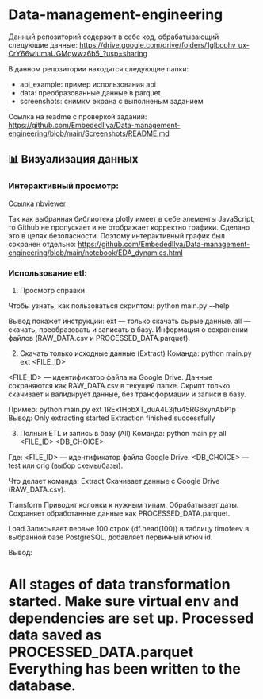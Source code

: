 # Data-management-engineering
Данный репозиторий содержит в себе код, обрабатывающий следующие данные:
https://drive.google.com/drive/folders/1glbcohv_ux-CrY66wIumaUGMqwwz6b5_?usp=sharing

В данном репозитории находятся следующие папки:
- api_example: пример использования api
- data: преобразованные данные в parquet
- screenshots: снимкм экрана с выполненым заданием

Ссылка на readme c проверкой заданий: https://github.com/EmbededIlya/Data-management-engineering/blob/main/Screenshots/README.md

## 📊 Визуализация данных

### Интерактивный просмотр:

[Cсылка nbviewer](https://nbviewer.org/github/EmbededIlya/Data-management-engineering/blob/main/notebook/EDA.ipynb)

Так как выбранная библиотека plotly имеет в себе элементы JavaScript, то Github не пропускает и не отображает корректно графики. Сделано это в целях безопасности.
Поэтому интерактивный график был сохранен отдельно:
https://github.com/EmbededIlya/Data-management-engineering/blob/main/notebook/EDA_dynamics.html

### Использование etl:

1) Просмотр справки

Чтобы узнать, как пользоваться скриптом:
python main.py --help

Вывод покажет инструкции:
ext — только скачать сырые данные.
all — скачать, преобразовать и записать в базу.
Информация о сохранении файлов (RAW_DATA.csv и PROCESSED_DATA.parquet).

2) Скачать только исходные данные (Extract)
Команда:
python main.py ext <FILE_ID>

<FILE_ID> — идентификатор файла на Google Drive.
Данные сохраняются как RAW_DATA.csv в текущей папке.
Скрипт только скачивает и валидирует данные, без трансформации и записи в базу.

Пример:
python main.py ext 1REx1HpbXT_duA4L3jfu45RG6xynAbP1p
Вывод:
Only extracting started
Extraction finished successfully

3) Полный ETL и запись в базу (All)
Команда:
python main.py all <FILE_ID> <DB_CHOICE>

Где:
<FILE_ID> — идентификатор файла Google Drive.
<DB_CHOICE> — test или orig (выбор схемы/базы).

Что делает команда:
Extract
Скачивает данные с Google Drive (RAW_DATA.csv).

Transform
Приводит колонки к нужным типам. Обрабатывает даты. Сохраняет обработанные данные как PROCESSED_DATA.parquet.

Load
Записывает первые 100 строк (df.head(100)) в таблицу timofeev в выбранной базе PostgreSQL, добавляет первичный ключ id.

Вывод:

All stages of data transformation started. Make sure virtual env and dependencies are set up.
Processed data saved as PROCESSED_DATA.parquet
Everything has been written to the database.
=========================================================================